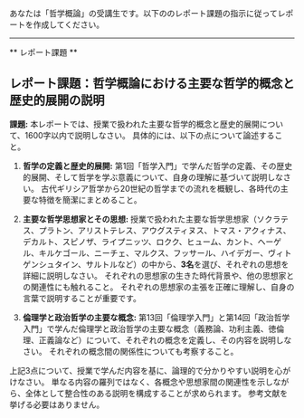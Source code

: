 あなたは「哲学概論」の受講生です。以下ののレポート課題の指示に従ってレポートを作成してください。

---------------------------------------
** レポート課題 **

## レポート課題：哲学概論における主要な哲学的概念と歴史的展開の説明

**課題:**  本レポートでは、授業で扱われた主要な哲学的概念と歴史的展開について、1600字以内で説明しなさい。  具体的には、以下の点について論述すること。

1. **哲学の定義と歴史的展開:**  第1回「哲学入門」で学んだ哲学の定義、その歴史的展開、そして哲学を学ぶ意義について、自身の理解に基づいて説明しなさい。  古代ギリシア哲学から20世紀の哲学までの流れを概観し、各時代の主要な特徴を簡潔にまとめること。

2. **主要な哲学思想家とその思想:**  授業で扱われた主要な哲学思想家（ソクラテス、プラトン、アリストテレス、アウグスティヌス、トマス・アクィナス、デカルト、スピノザ、ライプニッツ、ロクク、ヒューム、カント、ヘーゲル、キルケゴール、ニーチェ、マルクス、フッサール、ハイデガー、ヴィトゲンシュタイン、サルトルなど）の中から、**3名**を選び、それぞれの思想を詳細に説明しなさい。  それぞれの思想家の生きた時代背景や、他の思想家との関連性にも触れること。  それぞれの思想家の主張を正確に理解し、自身の言葉で説明することが重要です。

3. **倫理学と政治哲学の主要な概念:** 第13回「倫理学入門」と第14回「政治哲学入門」で学んだ倫理学と政治哲学の主要な概念（義務論、功利主義、徳倫理、正義論など）について、それぞれの概念を定義し、その内容を説明しなさい。  それぞれの概念間の関係性についても考察すること。


上記3点について、授業で学んだ内容を基に、論理的で分かりやすい説明を心がけなさい。  単なる内容の羅列ではなく、各概念や思想家間の関連性を示しながら、全体として整合性のある説明を構成することが求められます。  参考文献を挙げる必要はありません。
